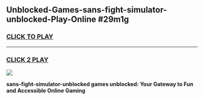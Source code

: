 
## Unblocked-Games-sans-fight-simulator-unblocked-Play-Online #29m1g
<h3>
<a href="https://news.freeplayer.one?title=sans-fight-simulator-unblocked&ref=3">CLICK TO PLAY</a></h3>
<hr>

<h3>
<a href="https://news.freeplayer.one?title=sans-fight-simulator-unblocked&ref=3">CLICK 2 PLAY</a>
  
</h3>

<a href="https://news.freeplayer.one?title=sans-fight-simulator-unblocked&ref=3"><img src="https://clearcache.store/games.png"></a>


**sans-fight-simulator-unblocked games unblocked: Your Gateway to Fun and Accessible Online Gaming**
